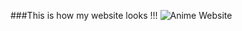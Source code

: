 ###This is how my website looks !!!
![Anime Website](https://i.ibb.co/MG1nbqt/YT-Thumbnails-2.png)



